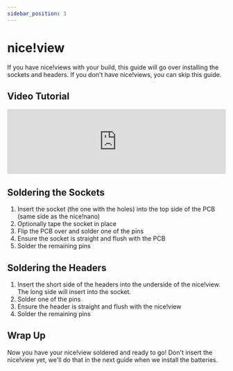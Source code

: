 ```yaml
---
sidebar_position: 3
---
```


# nice!view

If you have nice!views with your build, this guide will go over installing the sockets and headers. If you don't have nice!views, you can skip this guide.

## Video Tutorial

<iframe style={{maxWidth: "640px", aspectRatio: "16/9"}} width="100%" height="auto" src="https://www.youtube.com/embed/RqK0xFIlSj0" title="YouTube video player" frameborder="0" allow="accelerometer; autoplay; clipboard-write; encrypted-media; gyroscope; picture-in-picture; web-share" allowfullscreen></iframe>

## Soldering the Sockets

1. Insert the socket (the one with the holes) into the top side of the PCB (same side as the nice!nano)
2. Optionally tape the socket in place
3. Flip the PCB over and solder one of the pins
4. Ensure the socket is straight and flush with the PCB
5. Solder the remaining pins

## Soldering the Headers

1. Insert the short side of the headers into the underside of the nice!view. The long side will insert into the socket.
2. Solder one of the pins
3. Ensure the header is straight and flush with the nice!view
4. Solder the remaining pins

## Wrap Up

Now you have your nice!view soldered and ready to go! Don't insert the nice!view yet, we'll do that in the next guide when we install the batteries.
